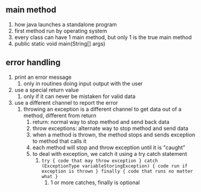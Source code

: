 ## main method
1. how java launches a standalone program
2. first method run by operating system
3. every class can have 1 main method, but only 1 is the true main method
4. public static void main(String[] args)

## error handling
1. print an error message
    1. only in routines doing input output with the user
2. use a special return value
    1. only if it can never be mistaken for valid data
3. use a different channel to report the error
    1. throwing an exception is a different channel to get data out of a method, different from return
        1. return: normal way to stop method and send back data
        2. throw exceptions: alternate way to stop method and send data
        3. when a method is thrown, the method stops and sends exception to method that calls it
        4. each method will stop and throw exception until it is "caught"
        5. to deal with exception, we catch it using a try catch statement
            1. `try {
                code that may throw exception
            } catch (ExceptionType variableStoringException) {
                code run if exception is thrown
            } finally {
                code that runs no matter what
            }`
                1. 1 or more catches, finally is optional
